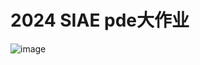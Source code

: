# 2024 SIAE pde大作业

![image](https://github.com/user-attachments/assets/45adde1e-3981-4d32-866c-ea19c22106cb)
